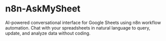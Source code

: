 # n8n-AskMySheet
AI-powered conversational interface for Google Sheets using n8n workflow automation. Chat with your spreadsheets in natural language to query, update, and analyze data without coding.
